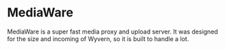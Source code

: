 # MediaWare

MediaWare is a super fast media proxy and upload server. It was designed for the size and incoming of Wyvern, so it is built to handle a lot.
